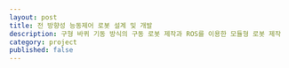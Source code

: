 ```yaml
---
layout: post
title: 전 방향성 능동제어 로봇 설계 및 개발
description: 구형 바퀴 기동 방식의 구동 로봇 제작과 ROS를 이용한 모듈형 로봇 제작
category: project
published: false
---
```

